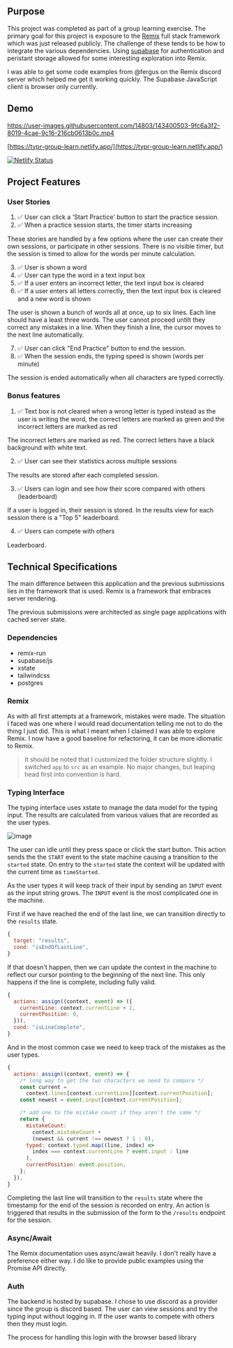 ## Purpose

This project was completed as part of a group learning exercise. The primary goal for this project is exposure to the [Remix](https://remix.run/) full stack framework which was just released publicly. The challenge of these tends to be how to integrate the various dependencies. Using [supabase](https://supabase.com/) for authentication and peristant storage allowed for some interesting exploration into Remix.

I was able to get some code examples from @fergus on the Remix discord server which helped me get it working quickly. The Supabase JavaScript client is browser only currently.

## Demo

https://user-images.githubusercontent.com/14803/143400503-9fc6a3f2-8019-4cae-9c16-216cb0613b0c.mp4

[https://typr-group-learn.netlify.app/](https://typr-group-learn.netlify.app/)

[![Netlify Status](https://api.netlify.com/api/v1/badges/7ebd59d9-9d26-458b-99e4-69c1c8a26a34/deploy-status)](https://app.netlify.com/sites/typr-group-learn/deploys)

## Project Features

### User Stories

1. ✅ User can click a 'Start Practice' button to start the practice session.
2. ✅ When a practice session starts, the timer starts increasing

These stories are handled by a few options where the user can create their own sessions, or participate in other sessions. There is no visible timer, but the session is timed to allow for the words per minute calculation.

3. ✅ User is shown a word
4. ✅ User can type the word in a text input box
5. ✅ If a user enters an incorrect letter, the text input box is cleared
6. ✅ If a user enters all letters correctly, then the text input box is cleared and a new word is shown

The user is shown a bunch of words all at once, up to six lines. Each line should have a least three words. The user cannot proceed untilt they correct any mistakes in a line. When they finish a line, the cursor moves to the next line automatically.

7. ✅ User can click "End Practice" button to end the session.
8. ✅ When the session ends, the typing speed is shown (words per minute)

The session is ended automatically when all characters are typed correctly.

### Bonus features

1. ✅ Text box is not cleared when a wrong letter is typed instead as the user is writing the word, the correct letters are marked as green and the incorrect letters are marked as red

The incorrect letters are marked as red. The correct letters have a black background with white text.

2. ✅ User can see their statistics across multiple sessions

The results are stored after each completed session.

3. ✅ Users can login and see how their score compared with others (leaderboard)

If a user is logged in, their session is stored. In the results view for each session there is a "Top 5" leaderboard.

4. ✅ Users can compete with others

Leaderboard.

## Technical Specifications

The main difference between this application and the previous submissions lies in the framework that is used. Remix is a framework that embraces server rendering.

The previous submissions were architected as single page applications with cached server state.

### Dependencies

- remix-run
- supabase/js
- xstate
- tailwindcss
- postgres

### Remix

As with all first attempts at a framework, mistakes were made. The situation I faced was one where I would read documentation telling me not to do the thing I just did. This is what I meant when I claimed I was able to explore Remix. I now have a good baseline for refactoring, it can be more idiomatic to Remix.

> It should be noted that I customized the folder structure slightly. I switched `app` to `src` as an example. No major changes, but leaping head first into convention is hard.

### Typing Interface

The typing interface uses xstate to manage the data model for the typing input. The results are calculated from various values that are recorded as the user types.

![image](https://user-images.githubusercontent.com/14803/143401906-de59d765-4adc-4bff-9ee0-e490f5dc530a.png)

The user can idle until they press space or click the start button. This action sends the the `START` event to the state machine causing a transition to the `started` state. On entry to the `started` state the context will be updated with the current time as `timeStarted`.

As the user types it will keep track of their input by sending an `INPUT` event as the input string grows. The `INPUT` event is the most complicated one in the machine.

First if we have reached the end of the last line, we can transition directly to the `results` state.

```javascript
{
  target: "results",
  cond: "isEndOfLastLine",
}
```

If that doesn't happen, then we can update the context in the machine to reflect our cursor pointing to the beginning of the next line. This only happens if the line is complete, including fully valid.

```javascript
{
  actions: assign((context, event) => ({
    currentLine: context.currentLine + 1,
    currentPosition: 0,
  })),
  cond: "isLineComplete",
}
```

And in the most common case we need to keep track of the mistakes as the user types.

```javascript
{
  actions: assign((context, event) => {
    /* long way to get the two characters we need to compare */
    const current =
      context.lines[context.currentLine][context.currentPosition];
    const newest = event.input[context.currentPosition];

    /* add one to the mistake count if they aren't the same */
    return {
      mistakeCount:
        context.mistakeCount +
        (newest && current !== newest ? 1 : 0),
      typed: context.typed.map((line, index) =>
        index === context.currentLine ? event.input : line
      ),
      currentPosition: event.position,
    };
  }),
}
```

Completing the last line will transition to the `results` state where the timestamp for the end of the session is recorded on entry. An action is triggered that results in the submission of the form to the `/results` endpoint for the session.

### Async/Await

The Remix documentation uses async/await heavily. I don't really have a preference either way. I do like to provide public examples using the Promise API directly.

### Auth

The backend is hosted by supabase. I chose to use discord as a provider since the group is discord based. The user can view sessions and try the typing input without logging in. If the user wants to compete with others then they must login.

The process for handling this login with the browser based library
